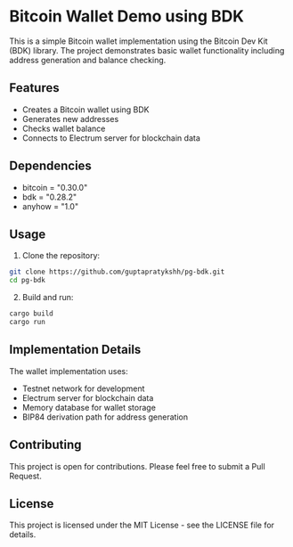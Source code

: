 # Bitcoin Wallet Demo using BDK

This is a simple Bitcoin wallet implementation using the Bitcoin Dev Kit (BDK) library. The project demonstrates basic wallet functionality including address generation and balance checking.

## Features

- Creates a Bitcoin wallet using BDK
- Generates new addresses
- Checks wallet balance
- Connects to Electrum server for blockchain data

## Dependencies

- bitcoin = "0.30.0"
- bdk = "0.28.2"
- anyhow = "1.0"

## Usage

1. Clone the repository:
```bash
git clone https://github.com/guptapratykshh/pg-bdk.git
cd pg-bdk
```

2. Build and run:
```bash
cargo build
cargo run
```

## Implementation Details

The wallet implementation uses:
- Testnet network for development
- Electrum server for blockchain data
- Memory database for wallet storage
- BIP84 derivation path for address generation

## Contributing

This project is open for contributions. Please feel free to submit a Pull Request.

## License

This project is licensed under the MIT License - see the LICENSE file for details. 